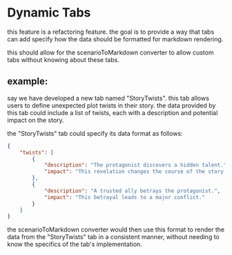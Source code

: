 # Dynamic Tabs
this feature is a refactoring feature. the goal is to provide a way that tabs can add specify how the data should be formatted for markdown rendering.

this should allow for the scenarioToMarkdown converter to allow custom tabs without knowing about these tabs.

## example:
say we have developed a new tab named "StoryTwists". this tab allows users to define unexpected plot twists in their story. the data provided by this tab could include a list of twists, each with a description and potential impact on the story.

the "StoryTwists" tab could specify its data format as follows:

```json
{
    "twists": [
        {
            "description": "The protagonist discovers a hidden talent.",
            "impact": "This revelation changes the course of the story."
        },
        {
            "description": "A trusted ally betrays the protagonist.",
            "impact": "This betrayal leads to a major conflict."
        }
    ]
}
```

the scenarioToMarkdown converter would then use this format to render the data from the "StoryTwists" tab in a consistent manner, without needing to know the specifics of the tab's implementation.